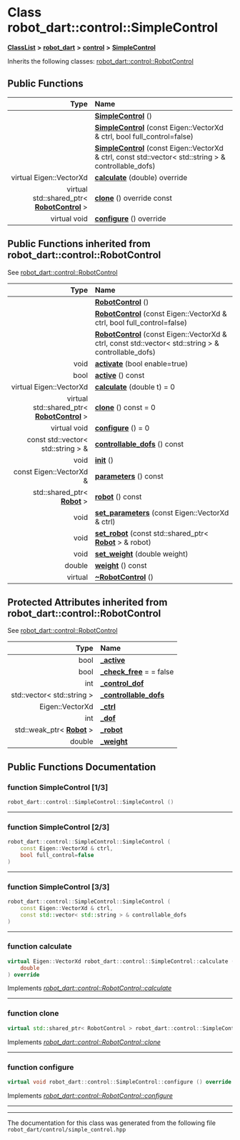 

# Class robot\_dart::control::SimpleControl



[**ClassList**](annotated.md) **>** [**robot\_dart**](namespacerobot__dart.md) **>** [**control**](namespacerobot__dart_1_1control.md) **>** [**SimpleControl**](classrobot__dart_1_1control_1_1SimpleControl.md)








Inherits the following classes: [robot\_dart::control::RobotControl](classrobot__dart_1_1control_1_1RobotControl.md)






















































## Public Functions

| Type | Name |
| ---: | :--- |
|   | [**SimpleControl**](#function-simplecontrol-13) () <br> |
|   | [**SimpleControl**](#function-simplecontrol-23) (const Eigen::VectorXd & ctrl, bool full\_control=false) <br> |
|   | [**SimpleControl**](#function-simplecontrol-33) (const Eigen::VectorXd & ctrl, const std::vector&lt; std::string &gt; & controllable\_dofs) <br> |
| virtual Eigen::VectorXd | [**calculate**](#function-calculate) (double) override<br> |
| virtual std::shared\_ptr&lt; [**RobotControl**](classrobot__dart_1_1control_1_1RobotControl.md) &gt; | [**clone**](#function-clone) () override const<br> |
| virtual void | [**configure**](#function-configure) () override<br> |


## Public Functions inherited from robot_dart::control::RobotControl

See [robot\_dart::control::RobotControl](classrobot__dart_1_1control_1_1RobotControl.md)

| Type | Name |
| ---: | :--- |
|   | [**RobotControl**](classrobot__dart_1_1control_1_1RobotControl.md#function-robotcontrol-13) () <br> |
|   | [**RobotControl**](classrobot__dart_1_1control_1_1RobotControl.md#function-robotcontrol-23) (const Eigen::VectorXd & ctrl, bool full\_control=false) <br> |
|   | [**RobotControl**](classrobot__dart_1_1control_1_1RobotControl.md#function-robotcontrol-33) (const Eigen::VectorXd & ctrl, const std::vector&lt; std::string &gt; & controllable\_dofs) <br> |
|  void | [**activate**](classrobot__dart_1_1control_1_1RobotControl.md#function-activate) (bool enable=true) <br> |
|  bool | [**active**](classrobot__dart_1_1control_1_1RobotControl.md#function-active) () const<br> |
| virtual Eigen::VectorXd | [**calculate**](classrobot__dart_1_1control_1_1RobotControl.md#function-calculate) (double t) = 0<br> |
| virtual std::shared\_ptr&lt; [**RobotControl**](classrobot__dart_1_1control_1_1RobotControl.md) &gt; | [**clone**](classrobot__dart_1_1control_1_1RobotControl.md#function-clone) () const = 0<br> |
| virtual void | [**configure**](classrobot__dart_1_1control_1_1RobotControl.md#function-configure) () = 0<br> |
|  const std::vector&lt; std::string &gt; & | [**controllable\_dofs**](classrobot__dart_1_1control_1_1RobotControl.md#function-controllable_dofs) () const<br> |
|  void | [**init**](classrobot__dart_1_1control_1_1RobotControl.md#function-init) () <br> |
|  const Eigen::VectorXd & | [**parameters**](classrobot__dart_1_1control_1_1RobotControl.md#function-parameters) () const<br> |
|  std::shared\_ptr&lt; [**Robot**](classrobot__dart_1_1Robot.md) &gt; | [**robot**](classrobot__dart_1_1control_1_1RobotControl.md#function-robot) () const<br> |
|  void | [**set\_parameters**](classrobot__dart_1_1control_1_1RobotControl.md#function-set_parameters) (const Eigen::VectorXd & ctrl) <br> |
|  void | [**set\_robot**](classrobot__dart_1_1control_1_1RobotControl.md#function-set_robot) (const std::shared\_ptr&lt; [**Robot**](classrobot__dart_1_1Robot.md) &gt; & robot) <br> |
|  void | [**set\_weight**](classrobot__dart_1_1control_1_1RobotControl.md#function-set_weight) (double weight) <br> |
|  double | [**weight**](classrobot__dart_1_1control_1_1RobotControl.md#function-weight) () const<br> |
| virtual  | [**~RobotControl**](classrobot__dart_1_1control_1_1RobotControl.md#function-robotcontrol) () <br> |
















## Protected Attributes inherited from robot_dart::control::RobotControl

See [robot\_dart::control::RobotControl](classrobot__dart_1_1control_1_1RobotControl.md)

| Type | Name |
| ---: | :--- |
|  bool | [**\_active**](classrobot__dart_1_1control_1_1RobotControl.md#variable-_active)  <br> |
|  bool | [**\_check\_free**](classrobot__dart_1_1control_1_1RobotControl.md#variable-_check_free)   = = false<br> |
|  int | [**\_control\_dof**](classrobot__dart_1_1control_1_1RobotControl.md#variable-_control_dof)  <br> |
|  std::vector&lt; std::string &gt; | [**\_controllable\_dofs**](classrobot__dart_1_1control_1_1RobotControl.md#variable-_controllable_dofs)  <br> |
|  Eigen::VectorXd | [**\_ctrl**](classrobot__dart_1_1control_1_1RobotControl.md#variable-_ctrl)  <br> |
|  int | [**\_dof**](classrobot__dart_1_1control_1_1RobotControl.md#variable-_dof)  <br> |
|  std::weak\_ptr&lt; [**Robot**](classrobot__dart_1_1Robot.md) &gt; | [**\_robot**](classrobot__dart_1_1control_1_1RobotControl.md#variable-_robot)  <br> |
|  double | [**\_weight**](classrobot__dart_1_1control_1_1RobotControl.md#variable-_weight)  <br> |






































## Public Functions Documentation




### function SimpleControl [1/3]

```C++
robot_dart::control::SimpleControl::SimpleControl () 
```




<hr>



### function SimpleControl [2/3]

```C++
robot_dart::control::SimpleControl::SimpleControl (
    const Eigen::VectorXd & ctrl,
    bool full_control=false
) 
```




<hr>



### function SimpleControl [3/3]

```C++
robot_dart::control::SimpleControl::SimpleControl (
    const Eigen::VectorXd & ctrl,
    const std::vector< std::string > & controllable_dofs
) 
```




<hr>



### function calculate 

```C++
virtual Eigen::VectorXd robot_dart::control::SimpleControl::calculate (
    double
) override
```



Implements [*robot\_dart::control::RobotControl::calculate*](classrobot__dart_1_1control_1_1RobotControl.md#function-calculate)


<hr>



### function clone 

```C++
virtual std::shared_ptr< RobotControl > robot_dart::control::SimpleControl::clone () override const
```



Implements [*robot\_dart::control::RobotControl::clone*](classrobot__dart_1_1control_1_1RobotControl.md#function-clone)


<hr>



### function configure 

```C++
virtual void robot_dart::control::SimpleControl::configure () override
```



Implements [*robot\_dart::control::RobotControl::configure*](classrobot__dart_1_1control_1_1RobotControl.md#function-configure)


<hr>

------------------------------
The documentation for this class was generated from the following file `robot_dart/control/simple_control.hpp`

